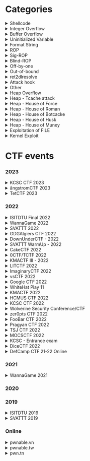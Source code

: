 <!-- <details>
<summary>By type</summary>
<p>

</p>
</details> -->

# Categories

<details id="shellcode">
<summary>Shellcode</summary>
<p>

| CTF Name | Challenge | Other bug |
| :---: | :---: | :---: |
| [ImaginaryCTF 2022](#imaginaryctf-2022) | bellcode |  |
| [KMACTF 2022](#kmactf-2022) | Duet | `Buffer Overflow` |
| [pwn.tn](#pwn.tn) | orw |  |

</p>
</details>

<details id="integer-overflow">
<summary>Integer Overflow</summary>
<p>

| CTF Name | Challenge | Other bug/technique |
| :---: | :---: | :---: |
| [HCMUS CTF 2022](#hcmus-ctf-2022) | calert | `Integer Overflow` `Ret2libc` |
| [zer0pts CTF 2022](#zer0pts-ctf-2022) | Modern Rome |  |
| [zer0pts CTF 2022](#zer0pts-ctf-2022) | accountant | `ret2libc` |
| [KCSC - Entrance exam](#kcsc-entrance-exam) | get OVER InT |  |

</p>
</details>

<details id="buffer-overflow">
<summary>Buffer Overflow</summary>
<p>

| CTF Name | Challenge | Other bug/technique |
| :---: | :---: | :---: |
| [ångstromCTF 2023](#ångstromCTF-2023) | widget | `Ret2Win` |
| [TetCTF 2023](#tetctf-2023) | pwn01 | `Ret2Libc` |
| [SVATTT 2022](#svattt-2022) | Service0x2 [Revenge] | `Ret2Libc` |
| [SVATTT 2022](#svattt-2022) | Mmap Note |  |
| [SVATTT 2022](#svattt-2022) | Convert | `Ret2Libc` |
| [pwnable.vn](#pwnable.vn) | file_storage | `Ret2Libc` `Out Of Bound` |
| [Google CTF 2022](#google-ctf-2022) | FixedASLR | `Out-of-bound` `Crypto - LFSR algorithm` |
| [WhiteHat Play 11](#whitehat-play-11) | pwn07-Silence |  |
| [KMACTF 2022](#kmactf-2022) | Two Shot | `Format String` `Ret2libc` |
| [Pragyan CTF 2022](#pragyan-ctf-2022) | Comeback |  |
| [Pragyan CTF 2022](#pragyan-ctf-2022) | Poly-Flow |  |
| [MOCSCTF 2022](#mocsctf-2022) | calc | `Out-of-bound` |
| [KCSC - Entrance exam](#kcsc-entrance-exam) | Make Me Crash |  |
| [KCSC - Entrance exam](#kcsc-entrance-exam) | ret2win |  |
| [KCSC - Entrance exam](#kcsc-entrance-exam) | bof1 |  |
| [pwnable.tw](#pwnable.tw) | Spirited Away |  |
| [pwnable.tw](#pwnable.tw) | Kidding | `Shellcode` |
| [pwnable.tw](#pwnable.tw) | Start | `Shellcode` |
| [pwn.tn](#pwn.tn) | f_two | `Format String` `Integer Overflow` |

</p>
</details>

<details id="uninitialized-variable">
<summary>Uninitialized Variable</summary>
<p>

| CTF Name | Challenge | Other bug/technique |
| :---: | :---: | :---: |
| [pwnable.tw](#pwnable.tw) | apple store (Didn't make writeup) |  |
| [GDGAlgiers CTF 2022](#gdgalgiers-ctf-2022) | XOR | `Ret2Libc` |

</p>
</details>

<details id="format-string">
<summary>Format String</summary>
<p>

| CTF Name | Challenge | Other bug/technique |
| :---: | :---: | :---: |
| [ångstromCTF 2023](#ångstromCTF-2023) | slack | `ROPchain` |
| [ångstromCTF 2023](#ångstromCTF-2023) | noleek | `one_gadget` |
| [WannaGame 2022](#wannagame-2022) | base64-convert |  |
| [ImaginaryCTF 2022](#imaginaryctf-2022) | rope |  |
| [ImaginaryCTF 2022](#imaginaryctf-2022) | Format String Foolery |  |
| [ImaginaryCTF 2022](#imaginaryctf-2022) | Format String Fun |  |
| [vsCTF 2022](#vsctf-2022) | Private Bank |  |
| [WhiteHat Play 11](#whitehat-play-11) | pwn06-Ez_fmt |  |
| [HCMUS CTF 2022](#hcmus-ctf-2022) | WWW |  |
| [KCSC CTF 2022](#kcsc-ctf-2022) | pwnMe | `Ret2libc` |
| [Pragyan CTF 2022](#pragyan-ctf-2022) | TBBT |  |
| [Pragyan CTF 2022](#pragyan-ctf-2022) | Portal |  |
| [WannaGame 2021](#wannagame-2021) | Letwarnup |  |
| [KCSC - Entrance exam](#kcsc-entrance-exam) | Chall |  |
| [pwn.tn](#pwn.tn) | f_one |  |

</p>
</details>

<details id="rop">
<summary>ROP</summary>
<p>

| CTF Name | Challenge | Other bug/technique |
| :---: | :---: | :---: |
| [DiceCTF 2022](#dicectf-2022) | baby-rop | `Use After Free` |

</p>
</details>

<details id="sig-rop">
<summary>Sig-ROP</summary>
<p>

| CTF Name | Challenge | Other bug/technique |
| :---: | :---: | :---: |
| [KCSC CTF 2022](#kcsc-ctf-2022) | start | `Buffer Overflow` |
| [KCSC CTF 2022](#kcsc-ctf-2022) | feedback | `Buffer Overflow` `Integer Overflow` |

</p>
</details>

<details id="blind-rop">
<summary>Blind-ROP</summary>
<p>

| CTF Name | Challenge | Other bug/technique |
| :---: | :---: | :---: |
| [DefCamp CTF 21-22 Online](#defcamp-ctf-21-22-online) | blindsight | `Buffer Overflow` |

</p>
</details>

<details id="off-by-one">
<summary>Off-by-one</summary>
<p>

| CTF Name | Challenge | Other bug/technique |
| :---: | :---: | :---: |
| [WannaGame 2021](#wannagame-2021) | Feedback |  |
| [ISITDTU 2019](#isitdtu-2019) | tokenizer |  |

</p>
</details>

<details id="out-of-bound">
<summary>Out-of-bound</summary>
<p>

| CTF Name | Challenge | Other bug/technique |
| :---: | :---: | :---: |
| [WannaGame 2022](#wannagame-2022) | warmup |  |
| [KCSC - Entrance exam](#kcsc-entrance-exam) | ArrayUnderFl0w |  |

</p>
</details>

<details id="ret2dlresolve">
<summary>ret2dlresolve</summary>
<p>

| CTF Name | Challenge | Other bug/technique |
| :---: | :---: | :---: |
| [KCSC CTF 2022](#kcsc-ctf-2022) | readOnly | `Buffer Overflow` |
| [TSJ CTF 2022](#tsj-ctf-2022) | bacteria | `Buffer Overflow` |
| [DiceCTF 2022](#dicectf-2022) | dataeater | `Format String` |

</p>
</details>

<details id="attack-hook">
<summary>Attack hook</summary>
<p>

| CTF Name | Challenge | Other bug/technique |
| :---: | :---: | :---: |
| [SVATTT 2019](#svattt-2019) | three_o_three |  |
| [pwnable.tw](#pwnable.tw) | 3x17 |  |

</p>
</details>

<details id="other">
<summary>Other</summary>
<p>

| CTF Name | Challenge | Other bug/technique |
| :---: | :---: | :---: |
| [LITCTF 2022](#litctf-2022) | IntArray |  |
| [KCSC CTF 2022](#kcsc-ctf-2022) | guess2pwn |  |
| [KCSC - Entrance exam](#kcsc-entrance-exam) | guessMe | `Specific Seed Rand` |
| [pwnable.tw](#pwnable.tw) | calc |  |

</p>
</details>

<details id="heap-overflow">
<summary>Heap Overflow</summary>
<p>

| CTF Name | Challenge | Other bug/technique |
| :---: | :---: | :---: |
| [WannaGame 2022](#wannagame-2022) | baby_calc | `Integer Overflow` |
| [KCSC CTF 2022](#kcsc-ctf-2022) | babyheap | `Use After Free` `Heap Overflow` |
| [MOCSCTF 2022](#mocsctf-2022) | C@ge |  |

</p>
</details>

<details id="heap-tcache-attack">
<summary>Heap - Tcache attack</summary>
<p>

| CTF Name | Challenge | Other bug/technique |
| :---: | :---: | :---: |
| [vsCTF 2022](#vsctf-2022) | EzOrange | `Out-of-bound` |
| [vsCTF 2022](#vsctf-2022) | ForNBack | `Use After Free` |
| [WhiteHat Play 11](#whitehat-play-11) | pwn08-Ruby | `Integer Overflow` `tcache_perthread_struct attack` |
| [Pragyan CTF 2022](#pragyan-ctf-2022) | Database | `Heap Overflow` |
| [MOCSCTF 2022](#mocsctf-2022) | orange | `House of Orange` |
| [WannaGame 2021](#wannagame-2021) | note | `Use After Free` |
| [ISITDTU 2019](#isitdtu-2019) | iz_heap_lv1 |  |
| [DefCamp CTF 21-22 Online](#defcamp-ctf-21-22-online) | cache | `Use After Free` `Double Free` |

</p>
</details>

<details id="heap-house-of-force">
<summary>Heap - House of Force </summary>
<p>

| CTF Name | Challenge | Other bug/technique |
| :---: | :---: | :---: |
| [KCSC CTF 2022](#kcsc-ctf-2022) | 5ecretN0te | `Heap Overflow` |
| [Wolverine Security Conference/CTF](#wolverine-security-conference-ctf) | Us3_th3_F0rc3 | `Heap Overflow` |

</p>
</details>

<details id="heap-house-of-roman">
<summary>Heap - House of Roman </summary>
<p>

| CTF Name | Challenge | Other bug/technique |
| :---: | :---: | :---: |
| [pwnable.tw](#pwnable.tw) | Secret Garden | `Use After Free` `Double Free` |

</p>
</details>

<details id="heap-house-of-botcake">
<summary>Heap - House of Botcacke </summary>
<p>

| CTF Name | Challenge | Other bug/technique |
| :---: | :---: | :---: |
| [FooBar CTF 2022](#foobar-ctf-2022) | Death-note | `Use After Free` `Tcache Attack` |

</p>
</details>

<details id="heap-house-of-husk">
<summary>Heap - House of Husk</summary>
<p>

| CTF Name | Challenge | Other bug/technique |
| :---: | :---: | :---: |
| [ImaginaryCTF 2022](#imaginaryctf-2022) | minecraft | `Use After Free` `Format String` |

</p>
</details>

<details id="heap-house-of-muney">
<summary>Heap - House of Muney</summary>
<p>

| CTF Name | Challenge | Other bug/technique |
| :---: | :---: | :---: |

</p>
</details>

<details id="exploitation-of-file">
<summary>Exploitation of FILE</summary>
<p>

| CTF Name | Challenge | Other bug/technique |
| :---: | :---: | :---: |
| [pwnable.tw](#pwnable.tw) | seethefile | `Buffer Overflow` |


</p>
</details>

<details id="kernel-exploit">
<summary>Kernel Exploit</summary>
<p>

| CTF Name | Challenge | Other bug/technique |
| :---: | :---: | :---: |
| [CakeCTF 2022](#cakectf-2022) | welkerme | `Shellcode` |
| [DownUnderCTF - 2022](#downunderctf-2022) | just-in-kernel | `Shellcode` |


</p>
</details>



















# CTF events

### 2023

<details id="kcsc-ctf-2023">
<summary>KCSC CTF 2023</summary>
<p>

| Name  | File Type | Bug | Technique | Note |
| :---: | :---: | :---: | :---: | :---: |
| [[PWN] ret2libc](2023/KCSCCTF/ret2libc.zip) | C (64 bit) | `Buffer Overflow` | `Ret2Libc` |  |
| [[PWN] racecar](2023/KCSCCTF/racecar.zip) | C (64 bit) | `Buffer Overflow` | `Ret2Win` |  |
| [[PWN] pwncry](2023/KCSCCTF/pwncry.zip) | C (64 bit) | `Buffer Overflow` | `ROPchain` |  |

</p>
</details>

<details id="ångstromCTF-2023">
<summary>ångstromCTF 2023</summary>
<p>

| Name  | File Type | Bug | Technique | Note |
| :---: | :---: | :---: | :---: | :---: |
| [[PWN] widget](2023/angstromCTF/widget/) | C (64 bit) | `Buffer Overflow` `Format String` | `Ret2Win` | **Format String** is just a rabbit hole |
| [[PWN] slack](2023/angstromCTF/slack/) | C (64 bit) | `Format String` | `ROPchain` | Make i a negative number and we have unlimited **Format String** |
| [[PWN] noleek](2023/angstromCTF/slack/) | C (64 bit) | `Format String` | `one_gadget` | Tried to change fd of FILE from 3 (`/dev/null`) into 1 but failed, then use `%*c` to change saved rip into one_gadget |

</p>
</details>

<details id="tetctf-2023">
<summary>TetCTF 2023</summary>
<p>

| Name | Type | File Type | Bug | Technique |
| :---: | :---: | :---: | :---: | :---: |
| [pwn01](2023/TetCTF/pwn01/) | pwn | C (64 bit) | `Buffer Overflow` | `Ret2Libc` |

</p>
</details>


### 2022

<details id="isitdtu-final-2022">
<summary>ISITDTU Final 2022</summary>
<p>

| Name | Type | File Type | Technique |
| :---: | :---: | :---: | :---: |
| [EzMisc](2022/ISITDTU-Final-2022/EzMisc/) | pwn | C (64 bit) | `Integer Overflow` `idiv` |
| [EzPwn](2022/ISITDTU-Final-2022/EzPwn/) | pwn | C (64 bit) | `Out-of-bound` |

</p>
</details>

<details id="wannagame-2022">
<summary>WannaGame 2022</summary>
<p>

| Name | Type | File Type | Technique |
| :---: | :---: | :---: | :---: |
| [warmup](2022/WannaGame-2022/warmup) | pwn | C (64 bit) | `Out-of-bound` |
| [baby_calc](2022/WannaGame-2022/baby_calc) | pwn | C (64 bit) | `Integer Overflow` `Heap Overflow` |
| [base64-convert](2022/WannaGame-2022/base64-convert) | pwn | Java + C (64 bit) | `Format String` |

</p>
</details>

<details id="svattt-2022">
<summary>SVATTT 2022</summary>
<p>

| Name | File Type | Bug | Technique | Note |
| :---: | :---: | :---: | :---: | :---: |
| [Service0x2 [Revenge]](2022/SVATTT-2022/Service0x2-Revenge/) | c (64 bit) | `Buffer Overflow` |  |  |
| [Mmap Note - Unintended](2022/SVATTT-2022/Mmap-Note/) | c (64 bit) | `Buffer Overflow` |  | Updated intended solution. For unintended solution, take advantage of munmap to remove read only section and attack exit hook to get shell |
| [Convert](2022/SVATTT-2022/Convert/) | c (64 bit) | `Buffer Overflow` |  |  |

</p>
</details>

<details id="gdgalgiers-ctf-2022">
<summary>GDGAlgiers CTF 2022</summary>
<p>

| Name | File Type | Bug | Technique | Note |
| :---: | :---: | :---: | :---: | :---: |
| [XOR](2022/GDGAlgiers-CTF-2022/XOR) | c (64 bit) | `Uninitialized Variable` | `Ret2Libc` |  |

</p>
</details>

<details id="downunderctf-2022">
<summary>DownUnderCTF - 2022</summary>
<p>

| Name | File Type | Bug | Technique | Note |
| :---: | :---: | :---: | :---: | :---: |
| [just-in-kernel](2022/DownUnder-CTF-2022/just-in-kernel) | kernel |  |  | First post about kernel exploit, should read this after you read welkerme of [CakeCTF 2022](#cakectf-2022) |

</p>
</details>

<details id="ascis-warmup-2022">
<summary>SVATTT WarmUp - 2022</summary>
<p>

| Name | File Type | Bug | Technique | Note |
| :---: | :---: | :---: | :---: | :---: |
| [DOGE [Forensics]](2022/SVATTT-WarmUp-2022/DOGE) |  |  |  |  |
| [Simple Forensics [Forensics]](2022/SVATTT-WarmUp-2022/Simple-Forensics) |  |  |  |  |

</p>
</details>

<details id="cakectf-2022">
<summary>CakeCTF 2022</summary>
<p>

| Name | File Type | Bug | Technique | Note |
| :---: | :---: | :---: | :---: | :---: |
| [welkerme](2022/CakeCTF-2022/welkerme) | kernel |  |  | Basic stuff for kernel exploit. Please read the file README.md to have a first approach of it! |

</p>
</details>

<details id="0ctf-tctf-2022">
<summary>0CTF/TCTF 2022</summary>
<p>

| Name | File Type | Bug | Technique | Note |
| :---: | :---: | :---: | :---: | :---: |
| [BabyHeap 2022](2022/0CTF-2022/BabyHeap-2022) | c (64 bit) | `Heap Overflow` |  | Attack `tls_dtor_list`, set null for guard and setup fake `dtor_list` in `tls_dtor_list` |

</p>
</details>

<details id="kmactf-iii-2022">
<summary>KMACTF III - 2022</summary>
<p>

| Name | File Type | Bug | Technique | Note |
| :---: | :---: | :---: | :---: | :---: |
| [Secret Machine](2022/KMACTF-III/SecretMachine) | c (64 bit) |  |  |  |
| [Game of KMA](2022/KMACTF-III/GameofKMA) | c (64 bit) | `Out-of-bound` |  |  |


</p>
</details>

<details id="litctf-2022">
<summary>LITCTF 2022</summary>
<p>

| Name | File Type | Bug | Technique | Note |
| :---: | :---: | :---: | :---: | :---: |
| [IntArray](2022/LITCTF/IntArray) | c (64 bit) |  |  |  |


</p>
</details>

<details id="imaginaryctf-2022">
<summary>ImaginaryCTF 2022</summary>
<p>

| Name | File Type | Bug | Technique | Note |
| :---: | :---: | :---: | :---: | :---: |
| [Format String Foolery](2022/Imaginary-CTF-2022/FormatStringFoolery) | c (64 bit) | `Format String` |  | Change `link_map->l_addr` to another value so when `_dl_fini` is execute, it will take address of `.fini_array + link_map->l_addr` and execute that address |
| [Format String Fun](2022/Imaginary-CTF-2022/FormatStringFun) | c (64 bit) | `Format String` |  | Change `link_map->l_addr` to another value so when `_dl_fini` is execute, it will take address of `.fini_array + link_map->l_addr` and execute that address |
| [bellcode](2022/Imaginary-CTF-2022/bellcode) | c (64 bit) |  | `Shellcode` |  |
| [golf](2022/Imaginary-CTF-2022/golf) | c (64 bit) | `Format String` |  | Use `%*<k>$c` to write the 32-bit address on stack to an address we want |
| [rope](2022/Imaginary-CTF-2022/rope) | c (64 bit) |  | `Shellcode` | Overwrite `_IO_file_jumps + ??` to make puts execute system |
| [pywrite](2022/Imaginary-CTF-2022/pywrite) | python3 |  |  | Read libc address from a @got and modify a @got to system |
| [minecraft](2022/Imaginary-CTF-2022/minecraft) | c (64 bit) | `Use After Free` `Format String` | `House of Husk` |  |

</p>
</details>

<details id="vsctf-2022">
<summary>vsCTF 2022</summary>
<p>

| Name | File Type | Bug | Technique | Note |
| :---: | :---: | :---: | :---: | :---: |
| [Private Bank](2022/vsCTF-2022/PrivateBank) | c (64 bit) |  |  |  |
| [ForNBack](2022/vsCTF-2022/ForNBack) | c (64 bit) | `Use After Free` | `Tcache Attack` |  |
| [Private Bank](2022/vsCTF-2022/EzOrange) | c (64 bit) | `Out-of-bound` | `Tcache Attack` |  |


</p>
</details>

<details id="google-ctf-2022">
<summary>Google CTF 2022</summary>
<p>

| Name | File Type | Bug | Technique | Note |
| :---: | :---: | :---: | :---: | :---: |
| [FixedASLR](2022/Google-CTF-2022/FixedASLR) | c (64 bit) | `Buffer Overflow` `Out Of Bound` | `ROPchain` | ASLR is created by `rand(12)` whose algorithm is LFSR. Hence, recover seed (canary) with 6 leaked result of `rand(12)` by using z3, a framework of python |

</p>
</details>

<details id="whitehat-play-11">
<summary>WhiteHat Play 11</summary>
<p>

| Name | File Type | Bug | Technique | Note |
| :---: | :---: | :---: | :---: | :---: |
| [pwn06-Ez_fmt](2022/WhiteHat-Play-11/pwn06-Ez_fmt) | c (64 bit) | `Format String` |  | `%n` and `%p` (or `%s`) can be used at the same time just in case `%n` in clear form and `%p` (or `%s`) can be in short form. Ex: `%c%c%n%3$p` |
| [pwn07-Silence](2022/WhiteHat-Play-11/pwn07-Silence) | c (64 bit) | `Buffer Overflow` |  | Due to the close of stdout and stderr, we can send data via stdin so we will use `getdents` syscall to get file name and print the flag through stdin; </br> Or we can `dup2()` to reopen stdout and stderr, and get shell; </br> Or just get the shell as normal but without anything to be printed. And when we get the shell, type `exec 1>&0` and everything from stdout will be redirected to stdin. Hence, we get a normal shell. |
| [pwn08-Ruby](2022/WhiteHat-Play-11/pwn08-Ruby) | c (64 bit) | `Integer Overflow` |  | Attacking tcache_perthread_struct by freeing fake chunk which has size of `0x10000` and this size is inside tcache_perthread_struct |


</p>
</details>

<details id="kmactf-2022">
<summary>KMACTF 2022</summary>
<p>

| Name | File Type | Bug | Technique | Note |
| :---: | :---: | :---: | :---: | :---: |
| [Duet](2022/KMACTF-2022/Duet) | c (64 bit) | `Buffer Overflow` | `Shellcode` | Shellcode (32 bit) can be executed on 64 bit binary and argument when execute `int 0x80` will be eax, ebx, ecx, edx... |
| [Two Shot](2022/KMACTF-2022/TwoShot) | c (64 bit) | `Buffer Overflow` `Format String` | `Ret2libc` |  |


</p>
</details>

<details id="hcmus-ctf-2022">
<summary>HCMUS CTF 2022</summary>
<p>

### Quals
| Name | File Type | Bug | Technique | Note |
| :---: | :---: | :---: | :---: | :---: |
| [PrintMe](2022/HCMUS-CTF-2022/Quals/PrintMe) |  |  |  |  |
| [Timehash - rev](2022/HCMUS-CTF-2022/Quals/Timehash) | c (64 bit) |  |  | Patch file |
| [WWW](2022/HCMUS-CTF-2022/Quals/WWW) | c (64 bit) | `Format String` | `Overwrite GOT` |  |

### Final
| Name | File Type | Bug | Technique | Note |
| :---: | :---: | :---: | :---: | :---: |
| [calert](2022/HCMUS-CTF-2022/Final/calert) | c (64 bit) | `Integer Overflow` `Buffer Overflow` | `Ret2libc` | We can change original canary if we know its address which is not in range of libc nor ld |

</p>
</details>

<details id="kcsc-ctf-2022">
<summary>KCSC CTF 2022</summary>
<p>

| Name | File Type | Bug | Technique | Note |
| :---: | :---: | :---: | :---: | :---: |
| [readOnly](2022/KCSC-CTF-2022/readOnly) | c (64 bit) | `Buffer Overflow` | `Ret2dlresolve` |  |
| [start](2022/KCSC-CTF-2022/start) | c (64 bit) | `Buffer Overflow` | `SROP` |  |
| [feedback](2022/KCSC-CTF-2022/feedback) | c (64 bit) | `Integer Overflow` `Buffer Overflow` | `SROP` |  |
| [guess2pwn](2022/KCSC-CTF-2022/guess2pwn) | c++ (64 bit) |  |  | First byte from `urandom` may be null |
| [pwnMe](2022/KCSC-CTF-2022/pwnMe) | c (64 bit) | `Format String` | `Ret2libc` |  |
| [babyheap](2022/KCSC-CTF-2022/babyheap) | c (64 bit) | `Use After Free` `Heap Overflow` |  |  |
| [5ecretN0te](2022/KCSC-CTF-2022/5ecretN0te) | c (64 bit) | `Heap Overflow` | `House of Force` |  |

</p>
</details>

<details id="wolverine-security-conference-ctf">
<summary>Wolverine Security Conference/CTF</summary>
<p>

| Name | File Type | Bug | Technique | Note |
| :---: | :---: | :---: | :---: | :---: |
| [Us3_th3_F0rc3](2022/Wolverine-Security-Conference-CTF/Us3_th3_F0rc3) | c (64 bit) | `Heap Overflow` | `House of Force` |  |

</p>
</details>

<details id="zer0pts-ctf-2022">
<summary>zer0pts CTF 2022</summary>
<p>

| Name | File Type | Bug | Technique | Note |
| :---: | :---: | :---: | :---: | :---: |
| [Modern Rome](2022/zer0pts-CTF-2022/Modern-Rome) | c++ (64 bit) | `Integer Overflow` |  |  |
| [accountant](2022/zer0pts-CTF-2022/accountant) | c (64 bit) | `Integer Overflow` | `ret2libc` | If register (rax, rbx, rcx...) contain `0x10000000000000000` (9 bytes in total), the most significant byte will be remove (the 0x1 will be remove) and make register to null again |

</p>
</details>

<details id="foobar-ctf-2022">
<summary>FooBar CTF 2022</summary>
<p>

| Name | Type | File Type | Bug | Technique | Note |
| :---: | :---: | :---: | :---: | :---: | :---: |
| [Death-note](2022/FooBar-CTF-2022/Death-note) | pwn | c (64 bit) | `Use After Free` | `Tcache Attack` `House of Botcake` | Tcache forward pointer changed in libc 2.32 ([source](https://elixir.bootlin.com/glibc/glibc-2.32/source/malloc/malloc.c#L2928)) |

</p>
</details>

<details id="pragyan-ctf-2022">
<summary>Pragyan CTF 2022</summary>
<p>

| Name | Type | File Type | Bug | Technique | Note |
| :---: | :---: | :---: | :---: | :---: | :---: |
| [Poly-Flow](2022/Pragyan-CTF-2022/PolyFlow) | pwn | c (32 bit) | `Buffer Overflow` |  |  |
| [Portal](2022/Pragyan-CTF-2022/Portal) | pwn | c (64 bit) | `Format String` |  |  |
| [Database](2022/Pragyan-CTF-2022/database) | pwn | c (64 bit) | `Heap Overflow` | `Tcache Attack` |  |
| [Comeback](2022/Pragyan-CTF-2022/comeback) | pwn | c (32 bit) | `Buffer Overflow` |  |  |
| [TBBT](2022/Pragyan-CTF-2022/TBBT) | pwn | c (32 bit) | `Format String` | `Overwrite GOT` |  |

</p>
</details>

<details id="tsj-ctf-2022">
<summary>TSJ CTF 2022</summary>
<p>

| Name | Type | File Type | Bug | Technique | Note |
| :---: | :---: | :---: | :---: | :---: | :---: |
| [bacteria](2022/TSJ-CTF-2022/bacteria) | pwn | c (64 bit) | `Buffer Overflow` | `Ret2dlresolve` | r_offset can be any writable and controllable place, don't need to be @got |

</p>
</details>

<details id="mocsctf-2022">
<summary>MOCSCTF 2022</summary>
<p>

| Name | Type | File Type | Bug | Technique | Note |
| :---: | :---: | :---: | :---: | :---: | :---: |
| [C@ge](2022/MOCSCTF-2022/C@ge) | pwn | c++ (64 bit) | `Heap Overflow` | `Tcache Attack` `Ret2libc` | Use libc environ() to leak stack address |
| [calc](2022/MOCSCTF-2022/calc) | pwn | c (64 bit) | `Buffer Overflow` `Unchecked Index` | `ret2win` |  |
| [orange](2022/MOCSCTF-2022/orange) | pwn | c (64 bit) | `Heap Overflow` | `House of Orange` `Tcache Attack` `Unsorted Bin Attack` | Overwrite malloc hook with realloc and realloc hook with one gadget |

</p>
</details>

<details id="kcsc-entrance-exam">
<summary>KCSC - Entrance exam</summary>
<p>

| Name | Type | File Type | Technique |
| :---: | :---: | :---: | :---: |
| [ArrayUnderFl0w](2022/KCSC-CTF-entrance-test/ArrayUnderFl0w) | pwn | c | `Unchecked Index` |
| [guessMe](2022/KCSC-CTF-entrance-test/guessMe) | pwn | c | `Specific Seed Rand` |
| [Make Me Crash](2022/KCSC-CTF-entrance-test/Make-Me-Crash) | pwn | c | `Buffer Overflow` |
| [Chall](2022/KCSC-CTF-entrance-test/Chall) | pwn | c | `Format String` |
| [ret2win](2022/KCSC-CTF-entrance-test/ret2win) | pwn | c | `Buffer Overflow` |
| [get OVER InT](2022/KCSC-CTF-entrance-test/GET_OVER_InT) | pwn | c | `Integer Overflow` |
| [bof1](2022/KCSC-CTF-entrance-test/bof1) | pwn | c | `Buffer Overflow` |

</p>
</details>

<details id="dicectf-2022">
<summary>DiceCTF 2022</summary>
<p>

| Name | Type | File Type | Technique |
| :---: | :---: | :---: | :---: |
| [baby-rop](2022/DiceCTF-2022/baby-rop) | pwn | c (64 bit) | `Heap Attack` `ROP chaining` |
| [dataeater](2022/DiceCTF-2022/dataeater) | pwn | c (64 bit) | `ret2dlresolve` `Fake link_map` |

</p>
</details>

<details id="defcamp-ctf-21-22-online">
<summary>DefCamp CTF 21-22 Online</summary>
<p>

| Name | Type | File Type | Technique |
| :---: | :---: | :---: | :---: |
| [cache](2022/DefCamp-CTF-2022/cache) | pwn | c (64 bit) | `Use After Free` `Double Free` `Tcache Attack` `Overwrite GOT` |
| [blindsight](2022/DefCamp-CTF-2022/blindsight) | pwn | c (64 bit) | `Blind ROP` `Buffer Overflow` |

</p>
</details>

### 2021

<details id="wannagame-2021">
<summary>WannaGame 2021</summary>
<p>

| Name | Type | File Type | Technique |
| :---: | :---: | :---: | :---: |
| [Letwarnup](2021/WannaGame-2021/letwarnup) | pwn | c (64 bit) | `Format String` `Overwrite GOT` |
| [Feedback](2021/WannaGame-2021/feedback) | pwn | c (64 bit) | `Least Significant Byte` |
| [note](2021/WannaGame-2021/note) | pwn | c (64 bit) | `Heap Attack` `Unsorted Bin Attack` |

</p>
</details>

### 2020

### 2019

<details id="isitdtu-2019">
<summary>ISITDTU 2019</summary>
<p>

| Name | Type | File Type | Technique |
| :---: | :---: | :---: | :---: |
| [tokenizer](2019/ISITDTU/tokenizer) | pwn | cpp (64 bit) | `Least Significant Byte` |
| [iz_heap_lv1](2019/ISITDTU/iz_heap_lv1) | pwn | c (64 bit) | `Heap Attack` `Tcache attack` |

</p>
</details>

<details id="svattt-2019">
<summary>SVATTT 2019</summary>
<p>

| Name | File Type | Bug | Technique | Note |
| :---: | :---: | :---: | :---: | :---: |
| [three_o_three](2019/SVATTT2019/three_o_three) | c (64 bit) | `Unlimited malloc size` | `FILE structure attack` | Malloc with size larger than heap size make the chunk near libc ; `Scanf` flow: `__uflow` -> `_IO_file_underflow` -> `read` 1 byte until meet `\n`; </br> Or we can overwrite exit hook with one gadget. More information can be found [here](https://blog.csdn.net/A951860555/article/details/121581338) |

</p>
</details>

### Online

<details id="pwnable.vn">
<summary>pwnable.vn</summary>
<p>

| Name | File Type | Bug | Technique | Note |
| :---: | :---: | :---: | :---: | :---: |
| [file_storage](online/pwnable.vn/file-storage) | c (64 bit) | `Ret2Libc` `Out Of Bound` |  |  |

</p>
</details>

<details id="pwnable.tw">
<summary>pwnable.tw</summary>
<p>

| Name | File Type | Bug | Technique | Note |
| :---: | :---: | :---: | :---: | :---: |
| [Start](online/pwnable.tw/Start) | c (32 bit) | `Buffer Overflow` | `ROPchain` `Shellcode` |  |
| [orw](online/pwnable.tw/orw) | c (32 bit) |  | `Shellcode` |  |
| [calc](online/pwnable.tw/calc) | c (32 bit) |  | `ROPchain` |  |
| [3x17](online/pwnable.tw/3x17) | c (64 bit) |  | `ROPchain` | Attack by overwriting `.fini_array` |
| [Re-alloc](online/pwnable.tw/Re-alloc) | c (64 bit) | `Use After Free` | `Overwrite GOT` |  |
| [Kidding](online/pwnable.tw/Kidding) | c (32 bit) | `Buffer Overflow` | `Shellcode` | SYS_SOCKET and SYS_CONNECT to make a reverse shell |
| [seethefile](online/pwnable.tw/seethefile) | c (32 bit) | `Buffer Overflow` |  |  |
| [Spirited Away](online/pwnable.tw/Spirited_Away) | c (32 bit) | `Buffer Overflow` |  |  |
| [Secret Garden](online/pwnable.tw/SecretGarden) | c (64 bit) | `Use After Free` `Double Free` |  |  |

</p>
</details>

<details id="pwn.tn">
<summary>pwn.tn</summary>
<p>

| Name | Type | File Type | Technique |
| :---: | :---: | :---: | :---: |
| [f_one](online/pwn.tn/f_one) | pwn | c (64 bit) | `Format String` `Overwrite GOT` |
| [f_two](online/pwn.tn/f_two) | pwn | c (32 bit) | `Buffer Overflow` `Integer Overflow` `Format String` |

</p>
</details>